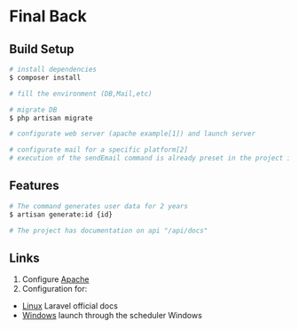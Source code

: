# Final Back

## Build Setup

```bash
# install dependencies
$ composer install

# fill the environment (DB,Mail,etc)

# migrate DB
$ php artisan migrate

# configurate web server (apache example[1]) and launch server 

# configurate mail for a specific platform[2]
# execution of the sendEmail command is already preset in the project in kernel> schedule
```
## Features
```bash
# The command generates user data for 2 years 
$ artisan generate:id {id}

# The project has documentation on api "/api/docs"

```
## Links

 1. Configure  [Apache](https://gitlab.com/Feovone/pi.school/-/tree/master/Week6-9)
 2. Configuration for: 
 - [Linux](https://laravel.com/docs/8.x/scheduling#running-the-scheduler) Laravel official docs
 - [Windows](https://docs.microsoft.com/en-us/windows-server/administration/windows-commands/schtasks) launch through the scheduler Windows
